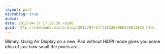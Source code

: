 ```yaml
---
layout: post
microblog: true
audio: 
date: 2012-04-17 17:26:38 +0100
guid: http://samdeane.micro.blog/2012/04/17/t192287968436813825.html
---
```

Blimey. Using Air Display on a new iPad without HiDPI mode gives you some idea of just how small the pixels are...

